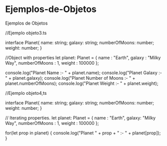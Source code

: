 # Ejemplos-de-Objetos
Ejemplos de Objetos

 //Ejemplo objeto3.ts

interface Planet{
	name: string;
	galaxy: string;
	numberOfMoons: number;
	weight: number;
}

//Object with properties
let planet: Planet = {
    name : "Earth",
    galaxy : "Milky Way",
    numberOfMoons : 1,
    weight : 100000
};

console.log("Planet Name :- " + planet.name);
console.log("Planet Galaxy :- " + planet.galaxy);
console.log("Planet Number of Moons :- " + planet.numberOfMoons);
console.log("Planet Weight :- " + planet.weight);


//Ejemplo objeto4,ts


interface Planet{
	name: string;
	galaxy: string;
	numberOfMoons: number;
	weight: number;
}

// Iterating properties.
let planet: Planet = {
	name : "Earth",
	galaxy: "Milky Way",
	numberOfMoons : 1,
	weight : 100000
};

for(let prop in planet)
{
	console.log("Planet " + prop + " :- " + planet[prop]);
}
